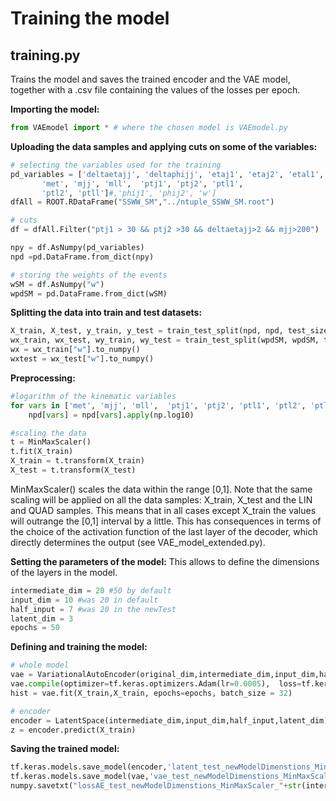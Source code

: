 # Training the model

## training.py 
Trains the model and saves the trained encoder and the VAE model, together with a .csv file containing the values of the losses per epoch.  

**Importing the model:**
```python
from VAEmodel import * # where the chosen model is VAEmodel.py
```

**Uploading the data samples and applying cuts on some of the variables:**
```python
# selecting the variables used for the training
pd_variables = ['deltaetajj', 'deltaphijj', 'etaj1', 'etaj2', 'etal1', 'etal2',
       'met', 'mjj', 'mll',  'ptj1', 'ptj2', 'ptl1',
       'ptl2', 'ptll']#,'phij1', 'phij2', 'w']
dfAll = ROOT.RDataFrame("SSWW_SM","../ntuple_SSWW_SM.root")

# cuts
df = dfAll.Filter("ptj1 > 30 && ptj2 >30 && deltaetajj>2 && mjj>200") 

npy = df.AsNumpy(pd_variables)
npd =pd.DataFrame.from_dict(npy)

# storing the weights of the events
wSM = df.AsNumpy("w")
wpdSM = pd.DataFrame.from_dict(wSM)
```

**Splitting the data into train and test datasets:**
```python
X_train, X_test, y_train, y_test = train_test_split(npd, npd, test_size=0.2, random_state=1)
wx_train, wx_test, wy_train, wy_test = train_test_split(wpdSM, wpdSM, test_size=0.2, random_state=1)
wx = wx_train["w"].to_numpy()
wxtest = wx_test["w"].to_numpy()
```

**Preprocessing:**
```python
#logarithm of the kinematic variables
for vars in ['met', 'mjj', 'mll',  'ptj1', 'ptj2', 'ptl1', 'ptl2', 'ptll']:
	npd[vars] = npd[vars].apply(np.log10)

#scaling the data
t = MinMaxScaler()
t.fit(X_train)
X_train = t.transform(X_train)
X_test = t.transform(X_test)
```
MinMaxScaler() scales the data within the range [0,1]. Note that the same scaling will be applied on all the data samples: X_train, X_test and the LIN and QUAD samples. This means that in all cases except X_train the values will outrange the [0,1] interval by a little. This has consequences in terms of the choice of the activation function of the last layer of the decoder, which directly determines the output (see VAE_model_extended.py).


**Setting the parameters of the model:**
This allows to define the dimensions of the layers in the model.
```python
intermediate_dim = 20 #50 by default
input_dim = 10 #was 20 in default
half_input = 7 #was 20 in the newTest
latent_dim = 3
epochs = 50
```

**Defining and training the model:**
```python
# whole model
vae = VariationalAutoEncoder(original_dim,intermediate_dim,input_dim,half_input,latent_dim)  
vae.compile(optimizer=tf.keras.optimizers.Adam(lr=0.0005),  loss=tf.keras.losses.MeanSquaredError())
hist = vae.fit(X_train,X_train, epochs=epochs, batch_size = 32)
```
```python
# encoder
encoder = LatentSpace(intermediate_dim,input_dim,half_input,latent_dim)
z = encoder.predict(X_train)
```

**Saving the trained model:**
```python
tf.keras.models.save_model(encoder,'latent_test_newModelDimenstions_MinMaxScaler_'+str(intermediate_dim)+"_"+str(input_dim)+"_"+str(half_input)+"_"+str(latent_dim)+"_"+str(epochs))
tf.keras.models.save_model(vae,'vae_test_newModelDimenstions_MinMaxScaler_'+str(intermediate_dim)+"_"+str(input_dim)+"_"+str(half_input)+"_"+str(latent_dim)+"_"+str(epochs))
numpy.savetxt("lossAE_test_newModelDimenstions_MinMaxScaler_"+str(intermediate_dim)+"_"+str(input_dim)+"_"+str(half_input)+"_"+str(latent_dim)+"_"+str(epochs)+".csv", hist.history["loss"],delimiter=',')
```

